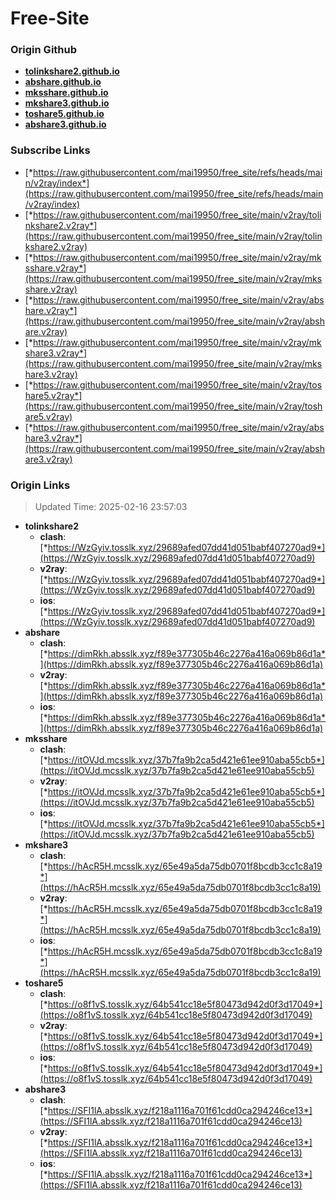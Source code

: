 # Free-Site

### Origin Github

- [**tolinkshare2.github.io**](https://github.com/tolinkshare2/tolinkshare2.github.io)
- [**abshare.github.io**](https://github.com/abshare/abshare.github.io)
- [**mksshare.github.io**](https://github.com/mksshare/mksshare.github.io)
- [**mkshare3.github.io**](https://github.com/mkshare3/mkshare3.github.io)
- [**toshare5.github.io**](https://github.com/toshare5/toshare5.github.io)
- [**abshare3.github.io**](https://github.com/abshare3/abshare3.github.io)

### Subscribe Links

- [*https://raw.githubusercontent.com/mai19950/free_site/refs/heads/main/v2ray/index*](https://raw.githubusercontent.com/mai19950/free_site/refs/heads/main/v2ray/index)
- [*https://raw.githubusercontent.com/mai19950/free_site/main/v2ray/tolinkshare2.v2ray*](https://raw.githubusercontent.com/mai19950/free_site/main/v2ray/tolinkshare2.v2ray)
- [*https://raw.githubusercontent.com/mai19950/free_site/main/v2ray/mksshare.v2ray*](https://raw.githubusercontent.com/mai19950/free_site/main/v2ray/mksshare.v2ray)
- [*https://raw.githubusercontent.com/mai19950/free_site/main/v2ray/abshare.v2ray*](https://raw.githubusercontent.com/mai19950/free_site/main/v2ray/abshare.v2ray)
- [*https://raw.githubusercontent.com/mai19950/free_site/main/v2ray/mkshare3.v2ray*](https://raw.githubusercontent.com/mai19950/free_site/main/v2ray/mkshare3.v2ray)
- [*https://raw.githubusercontent.com/mai19950/free_site/main/v2ray/toshare5.v2ray*](https://raw.githubusercontent.com/mai19950/free_site/main/v2ray/toshare5.v2ray)
- [*https://raw.githubusercontent.com/mai19950/free_site/main/v2ray/abshare3.v2ray*](https://raw.githubusercontent.com/mai19950/free_site/main/v2ray/abshare3.v2ray)

### Origin Links

> Updated Time: 2025-02-16 23:57:03

- **tolinkshare2**
  - **clash**: [*https://WzGyiv.tosslk.xyz/29689afed07dd41d051babf407270ad9*](https://WzGyiv.tosslk.xyz/29689afed07dd41d051babf407270ad9)
  - **v2ray**: [*https://WzGyiv.tosslk.xyz/29689afed07dd41d051babf407270ad9*](https://WzGyiv.tosslk.xyz/29689afed07dd41d051babf407270ad9)
  - **ios**: [*https://WzGyiv.tosslk.xyz/29689afed07dd41d051babf407270ad9*](https://WzGyiv.tosslk.xyz/29689afed07dd41d051babf407270ad9)
- **abshare**
  - **clash**: [*https://dimRkh.absslk.xyz/f89e377305b46c2276a416a069b86d1a*](https://dimRkh.absslk.xyz/f89e377305b46c2276a416a069b86d1a)
  - **v2ray**: [*https://dimRkh.absslk.xyz/f89e377305b46c2276a416a069b86d1a*](https://dimRkh.absslk.xyz/f89e377305b46c2276a416a069b86d1a)
  - **ios**: [*https://dimRkh.absslk.xyz/f89e377305b46c2276a416a069b86d1a*](https://dimRkh.absslk.xyz/f89e377305b46c2276a416a069b86d1a)
- **mksshare**
  - **clash**: [*https://itOVJd.mcsslk.xyz/37b7fa9b2ca5d421e61ee910aba55cb5*](https://itOVJd.mcsslk.xyz/37b7fa9b2ca5d421e61ee910aba55cb5)
  - **v2ray**: [*https://itOVJd.mcsslk.xyz/37b7fa9b2ca5d421e61ee910aba55cb5*](https://itOVJd.mcsslk.xyz/37b7fa9b2ca5d421e61ee910aba55cb5)
  - **ios**: [*https://itOVJd.mcsslk.xyz/37b7fa9b2ca5d421e61ee910aba55cb5*](https://itOVJd.mcsslk.xyz/37b7fa9b2ca5d421e61ee910aba55cb5)
- **mkshare3**
  - **clash**: [*https://hAcR5H.mcsslk.xyz/65e49a5da75db0701f8bcdb3cc1c8a19*](https://hAcR5H.mcsslk.xyz/65e49a5da75db0701f8bcdb3cc1c8a19)
  - **v2ray**: [*https://hAcR5H.mcsslk.xyz/65e49a5da75db0701f8bcdb3cc1c8a19*](https://hAcR5H.mcsslk.xyz/65e49a5da75db0701f8bcdb3cc1c8a19)
  - **ios**: [*https://hAcR5H.mcsslk.xyz/65e49a5da75db0701f8bcdb3cc1c8a19*](https://hAcR5H.mcsslk.xyz/65e49a5da75db0701f8bcdb3cc1c8a19)
- **toshare5**
  - **clash**: [*https://o8f1vS.tosslk.xyz/64b541cc18e5f80473d942d0f3d17049*](https://o8f1vS.tosslk.xyz/64b541cc18e5f80473d942d0f3d17049)
  - **v2ray**: [*https://o8f1vS.tosslk.xyz/64b541cc18e5f80473d942d0f3d17049*](https://o8f1vS.tosslk.xyz/64b541cc18e5f80473d942d0f3d17049)
  - **ios**: [*https://o8f1vS.tosslk.xyz/64b541cc18e5f80473d942d0f3d17049*](https://o8f1vS.tosslk.xyz/64b541cc18e5f80473d942d0f3d17049)
- **abshare3**
  - **clash**: [*https://SFI1lA.absslk.xyz/f218a1116a701f61cdd0ca294246ce13*](https://SFI1lA.absslk.xyz/f218a1116a701f61cdd0ca294246ce13)
  - **v2ray**: [*https://SFI1lA.absslk.xyz/f218a1116a701f61cdd0ca294246ce13*](https://SFI1lA.absslk.xyz/f218a1116a701f61cdd0ca294246ce13)
  - **ios**: [*https://SFI1lA.absslk.xyz/f218a1116a701f61cdd0ca294246ce13*](https://SFI1lA.absslk.xyz/f218a1116a701f61cdd0ca294246ce13)
